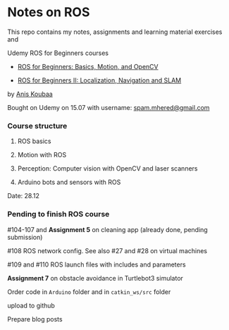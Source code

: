 # Notes on ROS

This repo contains my notes, assignments and learning material exercises and 

Udemy ROS for Beginners courses

* [ROS for Beginners: Basics, Motion, and OpenCV](https://www.udemy.com/course/ros-essentials/)

* [ROS for Beginners II: Localization, Navigation and SLAM](https://www.udemy.com/course/ros-navigation/)

by [Anis Koubaa](https://www.udemy.com/user/anis-koubaa) 

Bought on Udemy on 15.07 with username: spam.mhered@gmail.com 

### Course structure

1. ROS basics

2. Motion with ROS

3. Perception: Computer vision with OpenCV and laser scanners

4. Arduino bots and sensors with ROS

Date: 28.12

### Pending to finish ROS course

#104-107 and **Assignment 5** on cleaning app (already done, pending submission)

#108 ROS network config. See also #27 and #28 on virtual machines

#109 and #110 ROS launch files with includes and parameters 

**Assignment 7** on obstacle avoidance in Turtlebot3 simulator

Order code in `Arduino` folder and in `catkin_ws/src` folder

upload to github

Prepare blog posts


